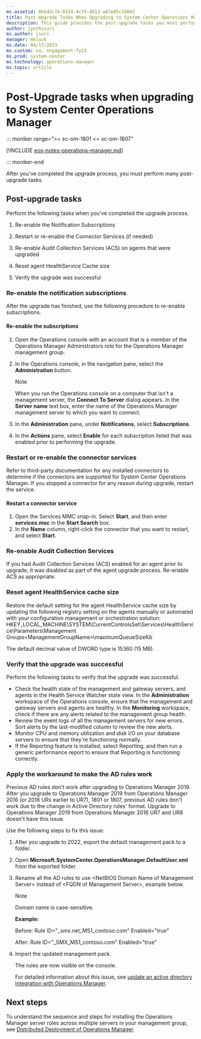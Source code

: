 ```yaml
---
ms.assetid: 0bbddc74-0324-4cf5-8613-ab7e85c3d0d3
title: Post-Upgrade Tasks When Upgrading to System Center Operations Manager
description: This guide provides the post-upgrade tasks you must perform after upgrading to Operations Manager.
author: jyothisuri
ms.author: jsuri
manager: mkluck
ms.date: 04/17/2023
ms.custom: na, engagement-fy23
ms.prod: system-center
ms.technology: operations-manager
ms.topic: article
---
```


# Post-Upgrade tasks when upgrading to System Center Operations Manager

::: moniker range=">= sc-om-1801 <= sc-om-1807"

[!INCLUDE [eos-notes-operations-manager.md](../includes/eos-notes-operations-manager.md)]

::: moniker-end

After you've completed the upgrade process, you must perform many post-upgrade tasks.

## Post-upgrade tasks

Perform the following tasks when you've completed the upgrade process.

1. Re-enable the Notification Subscriptions

2. Restart or re-enable the Connector Services (if needed)

3. Re-enable Audit Collection Services (ACS) on agents that were upgraded

4. Reset agent HealthService Cache size

5. Verify the upgrade was successful

### Re-enable the notification subscriptions

After the upgrade has finished, use the following procedure to re-enable subscriptions.

#### Re-enable the subscriptions

1. Open the Operations console with an account that is a member of the Operations Manager Administrators role for the Operations Manager management group.
2. In the Operations console, in the navigation pane, select the **Administration** button.

    > [!NOTE]
    > When you run the Operations console on a computer that isn't a management server, the **Connect To Server** dialog appears. In the **Server name** text box, enter the name of the Operations Manager management server to which you want to connect.


3. In the **Administration** pane, under **Notifications**, select **Subscriptions**.
4. In the **Actions** pane, select **Enable** for each subscription listed that was enabled prior to performing the upgrade.

### Restart or re-enable the connector services

Refer to third-party documentation for any installed connectors to determine if the connectors are supported for System Center Operations Manager. If you stopped a connector for any reason during upgrade, restart the service.

#### Restart a connector service

1. Open the Services MMC snap-in. Select **Start**, and then enter **services.msc** in the **Start Search** box.
2. In the **Name** column, right-click the connector that you want to restart, and select **Start**.

### Re-enable Audit Collection Services

If you had Audit Collection Services (ACS) enabled for an agent prior to upgrade, it was disabled as part of the agent upgrade process. Re-enable ACS as appropriate.

### Reset agent HealthService cache size
Restore the default setting for the agent HealthService cache size by updating the following registry setting on the agents manually or automated with your configuration management or orchestration solution:
HKEY_LOCAL_MACHINE\SYSTEM\CurrentControlsSet\Services\HealthService\Parameters\Management Groups\<ManagementGroupName\>\maximumQueueSizeKb

The default decimal value of DWORD type is 15360 (15 MB).

### Verify that the upgrade was successful

Perform the following tasks to verify that the upgrade was successful.

- Check the health state of the management and gateway servers, and agents in the Health Service Watcher state view. In the **Administration** workspace of the Operations console, ensure that the management and gateway servers and agents are healthy. In the **Monitoring** workspace, check if there are any alerts related to the management group health.
- Review the event logs of all the management servers for new errors. Sort alerts by the last-modified column to review the new alerts.
- Monitor CPU and memory utilization and disk I/O on your database servers to ensure that they're functioning normally.
- If the Reporting feature is installed, select Reporting, and then run a generic performance report to ensure that Reporting is functioning correctly.

### Apply the workaround to make the AD rules work

Previous AD rules don't work after upgrading to Operations Manager 2019. After you upgrade to Operations Manager 2019 from Operations Manager 2016 (or 2016 URs earlier to UR7), 1801 or 1807, previous AD rules don't work due to the change in Active Directory rules' format. Upgrade to Operations Manager 2019 from Operations Manager 2016 UR7 and UR8 doesn't have this issue.

Use the following steps to fix this issue:

1.	After you upgrade to 2022, export the default management pack to a folder.
2.	Open **Microsoft.SystemCenter.OperationsManager.DefaultUser.xml** from the exported folder.
3.	Rename all the AD rules to use \<NetBIOS Domain Name of Management Server\> instead of \<FQDN of Management Server\>, example below.

    >[!NOTE]
    > Domain name is case-sensitive.

    **Example:**

    Before: Rule ID="_smx.net_MS1_contoso.com" Enabled="true"

    After: Rule ID="_SMX_MS1_contoso.com" Enabled="true"

4.	Import the updated management pack.

    The rules are now visible on the console.

    For detailed information about this issue, see [update an active directory integration with Operations Manager](https://techcommunity.microsoft.com/t5/system-center-blog/update-on-active-directory-integration-with-scom/ba-p/1226768).


## Next steps

To understand the sequence and steps for installing the Operations Manager server roles across multiple servers in your management group, see [Distributed Deployment of Operations Manager](deploy-distributed-deployment.md).  
